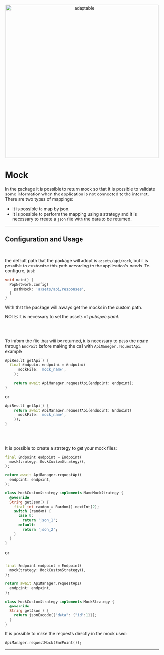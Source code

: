 <p align="center">
   <img src="https://user-images.githubusercontent.com/66264766/157141908-c8a760f7-6e13-4046-90f6-9243f698062b.png" alt="adaptable" width="500"/>
</p>

# Mock

In the package it is possible to return mock so that it is possible to validate some information when the application is not connected to the internet;
There are two types of mappings:

- It is possible to map by json.
- It is possible to perform the mapping using a strategy and it is necessary to create a `json` file with the data to be returned.

---
## Configuration and Usage
<br>

the default path that the package will adopt is `assets/api/mock`, but it is possible to customize this path according to the application's needs.
To configure, just:

```dart
void main() {
  PopNetwork.config(
    pathMock: 'assets/api/responses',
  )
}
```

With that the package will always get the mocks in the custom path.

NOTE: It is necessary to set the assets of *pubspec.yaml*.

<br>
<br>

To inform the file that will be returned, it is necessary to pass the *name* through `EndPoit` before making the call with `ApiManeger.requestApi`.
example

```dart
ApiResult getApi() {
  final Endpoint endpoint = Endpoint(
      mockFile: 'mock_name',
    );

    return await ApiManager.requestApi(endpoint: endpoint);
}
```

or

```dart
ApiResult getApi() {
    return await ApiManager.requestApi(endpoint: Endpoint(
      mockFile: 'mock_name',
    ));
}
```


<br>
<br>

It is possible to create a strategy to get your mock files:
```dart
final Endpoint endpoint = Endpoint(
  mockStrategy: MockCustomStrategy(),
);

return await ApiManager.requestApi(
  endpoint: endpoint,
);

class MockCustomStrategy implements NameMockStrategy {
  @override
  String getJson() {
    final int random = Random().nextInt(2);
    switch (random) {
      case 0:
        return 'json_1';
      default:
        return 'json_2';
    }
  }
}
```

or

```dart

final Endpoint endpoint = Endpoint(
  mockStrategy: MockCustomStrategy(),
);

return await ApiManager.requestApi(
  endpoint: endpoint,
);

class MockCustomStrategy implements MockStrategy {
  @override
  String getJson() {
    return jsonEncode({"data": {"id":1}});
  }
}

```
It is possible to make the requests directly in the mock used:

```dart
ApiManager.requestMock(EndPoint());
```

---

